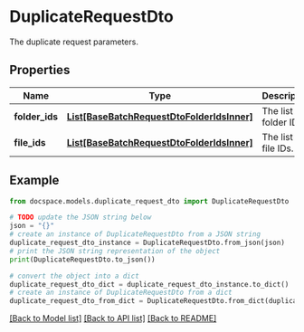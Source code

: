 # DuplicateRequestDto

The duplicate request parameters.

## Properties

Name | Type | Description | Notes
------------ | ------------- | ------------- | -------------
**folder_ids** | [**List[BaseBatchRequestDtoFolderIdsInner]**](BaseBatchRequestDtoFolderIdsInner.md) | The list of folder IDs. | [optional] 
**file_ids** | [**List[BaseBatchRequestDtoFolderIdsInner]**](BaseBatchRequestDtoFolderIdsInner.md) | The list of file IDs. | [optional] 

## Example

```python
from docspace.models.duplicate_request_dto import DuplicateRequestDto

# TODO update the JSON string below
json = "{}"
# create an instance of DuplicateRequestDto from a JSON string
duplicate_request_dto_instance = DuplicateRequestDto.from_json(json)
# print the JSON string representation of the object
print(DuplicateRequestDto.to_json())

# convert the object into a dict
duplicate_request_dto_dict = duplicate_request_dto_instance.to_dict()
# create an instance of DuplicateRequestDto from a dict
duplicate_request_dto_from_dict = DuplicateRequestDto.from_dict(duplicate_request_dto_dict)
```
[[Back to Model list]](../README.md#documentation-for-models) [[Back to API list]](../README.md#documentation-for-api-endpoints) [[Back to README]](../README.md)


